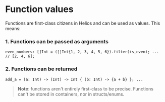 # Function values

Functions are first-class citizens in Helios and can be used as values. This means:

### 1. Functions can be passed as arguments

```helios
even_numbers: []Int = ([]Int{1, 2, 3, 4, 5, 6}).filter(is_even); ... // [2, 4, 6]; 
```

### 2. Functions can be returned

```helios
add_a = (a: Int) -> (Int) -> Int { (b: Int) -> {a + b} }; ...
```

> **Note**: functions aren't entirely first-class to be precise. Functions can't be stored in containers, nor in structs/enums.
